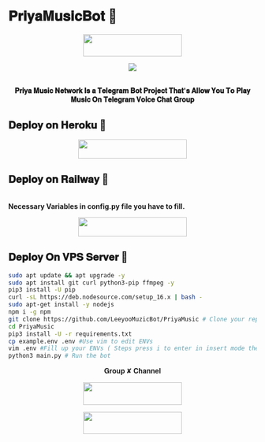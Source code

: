 # 𝐏𝐫𝐢𝐲𝐚𝐌𝐮𝐬𝐢𝐜𝐁𝐨𝐭 💃

<p align="center"><a href="https://t.me/priyamuzicbot"> <img src="https://img.shields.io/badge/𝐏𝐫𝐢𝐲𝐚 𝐌𝐮𝐬𝐢𝐜 𝐁𝐨𝐭-blue?&style=for-the-badge&=telegram" width="200" height="45.45"></a></p>


<p align="center"><a href="https://t.me/priyaupdates"><img src="https://telegra.ph//file/a855ceaa3910d17a3174a.jpg"></a></p>
<p align="center">
    <br><b>𝐏𝐫𝐢𝐲𝐚 𝐌𝐮𝐬𝐢𝐜 𝐍𝐞𝐭𝐰𝐨𝐫𝐤 𝐈𝐬 𝐚 𝐓𝐞𝐥𝐞𝐠𝐫𝐚𝐦 𝐁𝐨𝐭 𝐏𝐫𝐨𝐣𝐞𝐜𝐭 𝐓𝐡𝐚𝐭'𝐬 𝐀𝐥𝐥𝐨𝐰 𝐘𝐨𝐮 𝐓𝐨 𝐏𝐥𝐚𝐲 𝐌𝐮𝐬𝐢𝐜 𝐎𝐧 𝐓𝐞𝐥𝐞𝐠𝐫𝐚𝐦 𝐕𝐨𝐢𝐜𝐞 𝐂𝐡𝐚𝐭 𝐆𝐫𝐨𝐮𝐩</b><br>

## 𝐃𝐞𝐩𝐥𝐨𝐲 𝐨𝐧 𝐇𝐞𝐫𝐨𝐤𝐮 🤫

<p align="center"><a href="https://dashboard.heroku.com/new?template=https://github.com/LeeyooMuzicBot/PriyaMusic"> <img src="https://img.shields.io/badge/Deploy%20On%20Heroku-orange?style=for-the-badge&=heroku" width="220" height="38.45"/></a></p>

## 𝐃𝐞𝐩𝐥𝐨𝐲 𝐨𝐧 𝐑𝐚𝐢𝐥𝐰𝐚𝐲 🤨
<br><b> Necessary Variables in config.py file you have to fill. </b><br>

<p align="center"><a href="https://railway.app/new/new?template=https://github.com/LeeyooMuzicBot/PriyaMusic-Deploy&envs=SESSION_NAME,BOT_TOKEN,BOT_NAME,BOT_USERNAME,API_ID,API_HASH,SUDO_USERS,DURATION_LIMIT"> <img src="https://img.shields.io/badge/Deploy%20on%20Railway-lightgreen?style=for-the-badge&=railway" width="220" height="38.45"/></a></p>

## 𝐃𝐞𝐩𝐥𝐨𝐲 𝐎𝐧 𝐕𝐏𝐒 𝐒𝐞𝐫𝐯𝐞𝐫 👻

```sh
sudo apt update && apt upgrade -y
sudo apt install git curl python3-pip ffmpeg -y
pip3 install -U pip
curl -sL https://deb.nodesource.com/setup_16.x | bash -
sudo apt-get install -y nodejs
npm i -g npm
git clone https://github.com/LeeyooMuzicBot/PriyaMusic # Clone your repo.
cd PriyaMusic
pip3 install -U -r requirements.txt
cp example.env .env #Use vim to edit ENVs
vim .env #Fill up your ENVs ( Steps press i to enter in insert mode then edit the file. Press Esc to exit the editing mode then type :wq! and press Enter key to save the file.)
python3 main.py # Run the bot
```

<p align="center"> 𝐆𝐫𝐨𝐮𝐩 ✘ 𝐂𝐡𝐚𝐧𝐧𝐞𝐥 </p>

<p align="center"><a href="https://t.me/priyaupdates"><img src="https://img.shields.io/badge/𝐒𝐔𝐏𝐏𝐎𝐑𝐓-cyan?&style=for-the-badge&logo=telegram" width="200" height="45.45"></a></p>
<p align="center"><a href="https://t.me/priyaupdates"><img src="https://img.shields.io/badge/𝐂𝐇𝐀𝐍𝐍𝐄𝐋-cyan?&style=for-the-badge&logo=telegram" width="200" height="45.45"></a></p>


